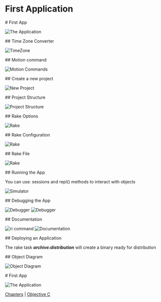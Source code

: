 # First Application

<slide>
# First App

![The Application](appicon.png "The Application") 

</slide>

<slide>
## Time Zone Converter

![TimeZone](timezone.png "Time Zone") 

</slide>

<slide>
## Motion command

![Motion Commands](motion.jpeg "Motion commands") 

</slide>

<slide>
## Create a new project

![New Project](create.jpeg "New Project") 

</slide>

<slide>
## Project Structure

![Project Structure](directories.jpeg "Project Structure") 

</slide>

<slide>
## Rake Options

![Rake](rake.png "Rake") 

</slide>

<slide>
## Rake Configuration

![Rake](rakeconf.png "Rake") 

</slide>

<slide>
## Rake File

![Rake](rakefile.png "Rake File") 

</slide>

<slide>
## Running the App

You can use: sessions and repl() methods to interact with objects

![Simulator](run.jpeg "Simulator") 

</slide>

<slide>
## Debugging the App

![](rakedebug.png "Debugger") 
![](rakedebug2.png "Debugger") 

</slide>

<slide>
## Documentation

![](ricommand.png "ri command") 
![](documentation.png "Documentation") 

</slide>

<slide>
## Deploying an Application

The rake task ***archive:distribution*** will create a binary ready for distribution

</slide>

<slide>
## Object Diagram

![Object Diagram](objectdiagram.png "Object Diagram") 

</slide>

<slide>
# First App

![The Application](appicon.png "The Application") 

[Chapters](../reveal.html) | 
[Objective C](../03-ObjectiveC/reveal.html)

</slide>
